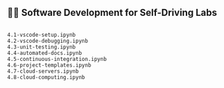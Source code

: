 ## 🧑‍💻 Software Development for Self-Driving Labs

```{include} description.md
```

```{nbgallery}
4.1-vscode-setup.ipynb
4.2-vscode-debugging.ipynb
4.3-unit-testing.ipynb
4.4-automated-docs.ipynb
4.5-continuous-integration.ipynb
4.6-project-templates.ipynb
4.7-cloud-servers.ipynb
4.8-cloud-computing.ipynb
```
